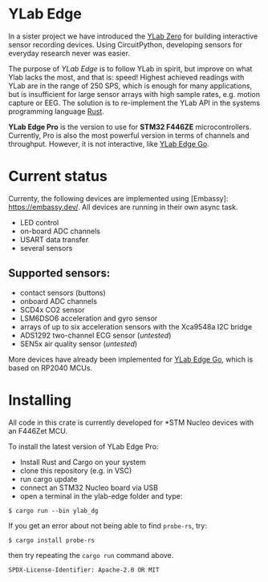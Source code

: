 # YLab Edge

In a sister project we have introduced the [YLab Zero](https://github.com/schmettow/ylab) for building interactive sensor recording devices.
Using CircuitPython, developing sensors for everyday research never was easier.

The purpose of *YLab Edge* is to follow YLab in spirit, but improve on what Ylab lacks the most, and that is: speed!
Highest achieved readings with YLab are in the range of 250 SPS, which is enough for many applications,
but is insufficient for large sensor arrays with high sample rates, e.g. motion capture or EEG.
The solution is to re-implement the YLab API in the systems programming language [Rust](https://www.rust-lang.org/).

**YLab Edge Pro** is the version to use for **STM32 F446ZE** microcontrollers.
Currently, Pro is also the most powerful version in terms of channels and throughput.
However, it is not interactive, like [YLab Edge Go](https://github.com/schmettow/ylab-edge-go).

# Current status

Currenty, the following devices are implemented using [Embassy]: https://embassy.dev/. All devices are running in their own async task.

+ LED control
+ on-board ADC channels
+ USART data transfer
+ several sensors

## Supported sensors:

+ contact sensors (buttons)
+ onboard ADC channels
+ SCD4x CO2 sensor
+ LSM6DSO6 acceleration and gyro sensor
+ arrays of up to six acceleration sensors with the Xca9548a I2C bridge
+ ADS1292 two-channel ECG sensor (*untested*)
+ SEN5x air quality sensor (*untested*)

More devices have already been implemented for [YLab Edge Go](https://github.com/schmettow/ylab-edge-go), which is based on RP2040 MCUs.


# Installing

All code in this crate is currently developed for *STM Nucleo devices with an F446Zet MCU.


To install the latest version of YLab Edge Pro:

+ Install Rust and Cargo on your system
+ clone this repository (e.g. in VSC)
+ run cargo update
+ connect an STM32 Nucleo board via USB
+ open a terminal in the ylab-edge folder and type:

```console
$ cargo run --bin ylab_dg
```
If you get an error about not being able to find `probe-rs`, try:

```console
$ cargo install probe-rs
```
then try repeating the `cargo run` command above.



`SPDX-License-Identifier: Apache-2.0 OR MIT`
